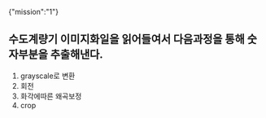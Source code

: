 {"mission":"1"}
## 수도계량기 이미지화일을 읽어들여서 다음과정을 통해 숫자부분을 추출해낸다.

1. grayscale로 변환
2. 회전  
3. 화각에따른 왜곡보정  
4. crop  
